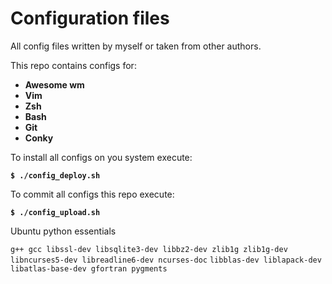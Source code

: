 # Configuration files

All config files written by myself or taken from other authors.

This repo contains configs for:
- **Awesome wm**
- **Vim**
- **Zsh**
- **Bash**
- **Git**
- **Conky**


To install all configs on you system execute:

**`$ ./config_deploy.sh`**

To commit all configs this repo execute:

**`$ ./config_upload.sh`**


Ubuntu python essentials

``g++ gcc libssl-dev libsqlite3-dev libbz2-dev zlib1g zlib1g-dev libncurses5-dev libreadline6-dev ncurses-doc``
``libblas-dev liblapack-dev libatlas-base-dev gfortran pygments``
